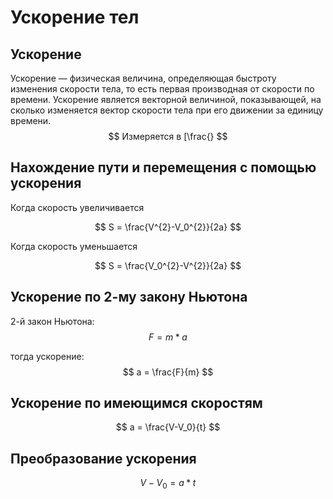# Ускорение тел

## Ускорение
Ускорение — физическая величина, определяющая быстроту изменения скорости тела, то есть первая производная от скорости по времени. Ускорение является векторной величиной, показывающей, на сколько изменяется вектор скорости  тела при его движении за единицу времени.
$$
Измеряется в [\frac{}
$$
## Нахождение пути и перемещения с помощью ускорения

Когда скорость увеличивается

$$
S = \frac{V^{2}-V_0^{2}}{2a}
$$

Когда скорость уменьшается

$$
S = \frac{V_0^{2}-V^{2}}{2a}
$$

## Ускорение по 2-му закону Ньютона

2-й закон Ньютона:
$$
F = m*a
$$

тогда ускорение:
$$
a = \frac{F}{m}
$$

## Ускорение по имеющимся скоростям

$$
a = \frac{V-V_0}{t}
$$

## Преобразование ускорения

$$
V-V_0 = a*t
$$

